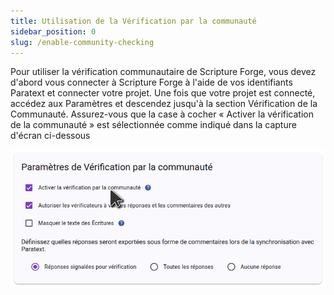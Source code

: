 ```yaml
---
title: Utilisation de la Vérification par la communauté
sidebar_position: 0
slug: /enable-community-checking
---
```


Pour utiliser la vérification communautaire de Scripture Forge, vous devez d'abord vous connecter à Scripture Forge à l'aide de vos identifiants Paratext et connecter votre projet. Une fois que votre projet est connecté, accédez aux Paramètres et descendez jusqu'à la section Vérification de la Communauté. Assurez-vous que la case à cocher « Activer la vérification de la communauté » est sélectionnée comme indiqué dans la capture d'écran ci-dessous

![](./settings_community_checking.png)
